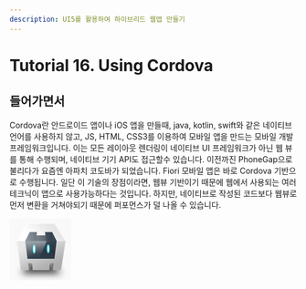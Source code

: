 ```yaml
---
description: UI5를 활용하여 하이브리드 웹앱 만들기
---
```


# Tutorial 16. Using Cordova

## 들어가면서

Cordova란 안드로이드 앱이나 iOS 앱을 만들때, java, kotlin, swift와 같은 네이티브 언어를 사용하지 않고, JS, HTML, CSS3를 이용하여 모바일 앱을 만드는 모바일 개발 프레임워크입니다. 이는 모든 레이아웃 렌더링이 네이티브 UI 프레임워크가 아닌 웹 뷰를 통해 수행되며, 네이티브 기기 API도 접근할수 있습니다. 이전까진 PhoneGap으로 불리다가 요즘엔 아파치 코도바가 되었습니다. Fiori 모바일 앱은 바로 Cordova 기반으로 수행됩니다. 일단 이 기술의 장점이라면, 웹뷰 기반이기 때문에 웹에서 사용되는 여러 테크닉이 앱으로 사용가능하다는 것입니다. 하지만, 네이티브로 작성된 코드보다 웹뷰로 먼저 변환을 거쳐야되기 때문에 퍼포먼스가 덜 나올 수 있습니다. 

  

![Apache Cordova](../../.gitbook/assets/image%20%2828%29.png)



